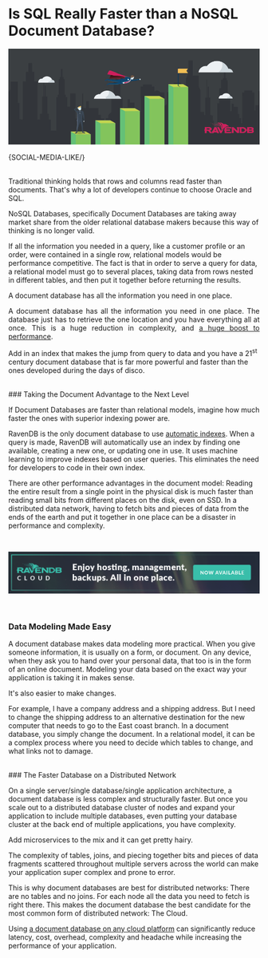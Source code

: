 # Is SQL Really Faster than a NoSQL Document Database?</a></small>

![Is SQL Really Faster than a NoSQL Document Database?](images/is-sql-faster-than-nosql-document-database.jpg)

{SOCIAL-MEDIA-LIKE/}

<br/>
Traditional thinking holds that rows and columns read faster than documents. That's why a lot of developers continue to choose Oracle and SQL.

NoSQL Databases, specifically Document Databases are taking away market share from the older relational database makers because this way of thinking is no longer valid.

If all the information you needed in a query, like a customer profile or an order, were contained in a single row, relational models would be performance competitive. The fact is that in order to serve a query for data, a relational model must go to several places, taking data from rows nested in different tables, and then put it together before returning the results.
<div class="pull-right margin-left"><div class="quote-textbox-right">A document database has all the information you need in one place.</div></div>

<p style="text-align: justify">A document database has all the information you need in one place. The database just has to retrieve the one location and you have everything all at once. This is a huge reduction in complexity, and <a href="https://ravendb.net/features/high-performance">a huge boost to performance</a>.</p>

Add in an index that makes the jump from query to data and you have a 21<sup>st</sup> century document database that is far more powerful and faster than the ones developed during the days of disco.

<br/>
### Taking the Document Advantage to the Next Level

If Document Databases are faster than relational models, imagine how much faster the ones with superior indexing power are.

RavenDB is the only document database to use [automatic indexes](https://ravendb.net/features/indexes/auto-indexes). When a query is made, RavenDB will automatically use an index by finding one available, creating a new one, or updating one in use. It uses machine learning to improve indexes based on user queries. This eliminates the need for developers to code in their own index.

There are other performance advantages in the document model: Reading the entire result from a single point in the physical disk is much faster than reading small bits from different places on the disk, even on SSD. In a distributed data network, having to fetch bits and pieces of data from the ends of the earth and put it together in one place can be a disaster in performance and complexity.

<a href="https://cloud.ravendb.net/" target="_blank"><img class="img-responsive" src="images/ravendb-cloud.png" style="margin: 30px 0" alt="Try out RavenDB Cloud for Free"></a>

### Data Modeling Made Easy

A document database makes data modeling more practical. When you give someone information, it is usually on a form, or document. On any device, when they ask you to hand over your personal data, that too is in the form of an online document. Modeling your data based on the exact way your application is taking it in makes sense.

It's also easier to make changes.

For example, I have a company address and a shipping address. But I need to change the shipping address to an alternative destination for the new computer that needs to go to the East coast branch. In a document database, you simply change the document. In a relational model, it can be a complex process where you need to decide which tables to change, and what links not to damage.

<br/>
### The Faster Database on a Distributed Network

On a single server/single database/single application architecture, a document database is less complex and structurally faster. But once you scale out to a distributed database cluster of nodes and expand your application to include multiple databases, even putting your database cluster at the back end of multiple applications, you have complexity.

Add microservices to the mix and it can get pretty hairy.

The complexity of tables, joins, and piecing together bits and pieces of data fragments scattered throughout multiple servers across the world can make your application super complex and prone to error.

This is why document databases are best for distributed networks: There are no tables and no joins. For each node all the data you need to fetch is right there. This makes the document database the best candidate for the most common form of distributed network: The Cloud.

Using <a href="https://cloud.ravendb.net/" target="_blank">a document database on any cloud platform</a> can significantly reduce latency, cost, overhead, complexity and headache while increasing the performance of your application.
